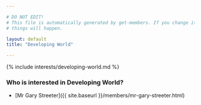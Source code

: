 ```yaml
---

# DO NOT EDIT!
# This file is automatically generated by get-members. If you change it, bad
# things will happen.

layout: default
title: "Developing World"

---
```


{% include interests/developing-world.md %}

### Who is interested in Developing World?


* [Mr Gary Streeter]({{ site.baseurl }}/members/mr-gary-streeter.html)
